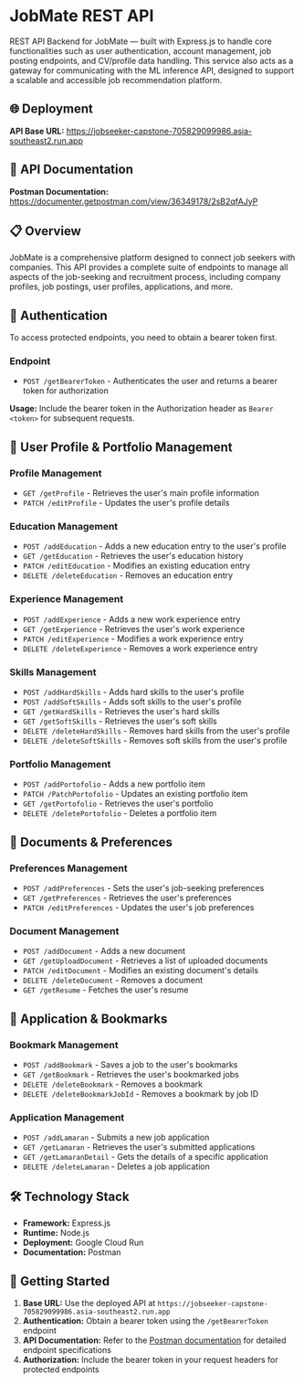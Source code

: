 # JobMate REST API

REST API Backend for JobMate — built with Express.js to handle core functionalities such as user authentication, account management, job posting endpoints, and CV/profile data handling. This service also acts as a gateway for communicating with the ML inference API, designed to support a scalable and accessible job recommendation platform.

## 🌐 Deployment

**API Base URL:** https://jobseeker-capstone-705829099986.asia-southeast2.run.app

## 📖 API Documentation

**Postman Documentation:** https://documenter.getpostman.com/view/36349178/2sB2qfAJyP

## 📋 Overview

JobMate is a comprehensive platform designed to connect job seekers with companies. This API provides a complete suite of endpoints to manage all aspects of the job-seeking and recruitment process, including company profiles, job postings, user profiles, applications, and more.

## 🔐 Authentication

To access protected endpoints, you need to obtain a bearer token first.

### Endpoint
- `POST /getBearerToken` - Authenticates the user and returns a bearer token for authorization

**Usage:** Include the bearer token in the Authorization header as `Bearer <token>` for subsequent requests.


## 👤 User Profile & Portfolio Management

### Profile Management
- `GET /getProfile` - Retrieves the user's main profile information
- `PATCH /editProfile` - Updates the user's profile details

### Education Management
- `POST /addEducation` - Adds a new education entry to the user's profile
- `GET /getEducation` - Retrieves the user's education history
- `PATCH /editEducation` - Modifies an existing education entry
- `DELETE /deleteEducation` - Removes an education entry

### Experience Management
- `POST /addExperience` - Adds a new work experience entry
- `GET /getExperience` - Retrieves the user's work experience
- `PATCH /editExperience` - Modifies a work experience entry
- `DELETE /deleteExperience` - Removes a work experience entry

### Skills Management
- `POST /addHardSkills` - Adds hard skills to the user's profile
- `POST /addSoftSkills` - Adds soft skills to the user's profile
- `GET /getHardSkills` - Retrieves the user's hard skills
- `GET /getSoftSkills` - Retrieves the user's soft skills
- `DELETE /deleteHardSkills` - Removes hard skills from the user's profile
- `DELETE /deleteSoftSkills` - Removes soft skills from the user's profile

### Portfolio Management
- `POST /addPortofolio` - Adds a new portfolio item
- `PATCH /PatchPortofolio` - Updates an existing portfolio item
- `GET /getPortofolio` - Retrieves the user's portfolio
- `DELETE /deletePortofolio` - Deletes a portfolio item

## 📄 Documents & Preferences

### Preferences Management
- `POST /addPreferences` - Sets the user's job-seeking preferences
- `GET /getPreferences` - Retrieves the user's preferences
- `PATCH /editPreferences` - Updates the user's job preferences

### Document Management
- `POST /addDocument` - Adds a new document
- `GET /getUploadDocument` - Retrieves a list of uploaded documents
- `PATCH /editDocument` - Modifies an existing document's details
- `DELETE /deleteDocument` - Removes a document
- `GET /getResume` - Fetches the user's resume

## 📝 Application & Bookmarks

### Bookmark Management
- `POST /addBookmark` - Saves a job to the user's bookmarks
- `GET /getBookmark` - Retrieves the user's bookmarked jobs
- `DELETE /deleteBookmark` - Removes a bookmark
- `DELETE /deleteBookmarkJobId` - Removes a bookmark by job ID

### Application Management
- `POST /addLamaran` - Submits a new job application
- `GET /getLamaran` - Retrieves the user's submitted applications
- `GET /getLamaranDetail` - Gets the details of a specific application
- `DELETE /deleteLamaran` - Deletes a job application

## 🛠️ Technology Stack

- **Framework:** Express.js
- **Runtime:** Node.js
- **Deployment:** Google Cloud Run
- **Documentation:** Postman

## 🚀 Getting Started

1. **Base URL:** Use the deployed API at `https://jobseeker-capstone-705829099986.asia-southeast2.run.app`
2. **Authentication:** Obtain a bearer token using the `/getBearerToken` endpoint
3. **API Documentation:** Refer to the [Postman documentation](https://documenter.getpostman.com/view/36349178/2sB2qfAJyP) for detailed endpoint specifications
4. **Authorization:** Include the bearer token in your request headers for protected endpoints


